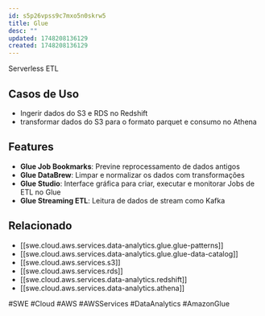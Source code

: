 ```yaml
---
id: s5p26vpss9c7mxo5n0skrw5
title: Glue
desc: ""
updated: 1748208136129
created: 1748208136129
---
```


Serverless ETL

## Casos de Uso

- Ingerir dados do S3 e RDS no Redshift
- transformar dados do S3 para o formato parquet e consumo no Athena

## Features

- **Glue Job Bookmarks**: Previne reprocessamento de dados antigos
- **Glue DataBrew**: Limpar e normalizar os dados com transformações
- **Glue Studio**: Interface gráfica para criar, executar e monitorar Jobs de ETL no Glue
- **Glue Streaming ETL**: Leitura de dados de stream como Kafka

## Relacionado

- [[swe.cloud.aws.services.data-analytics.glue.glue-patterns]]
- [[swe.cloud.aws.services.data-analytics.glue.glue-data-catalog]]
- [[swe.cloud.aws.services.s3]]
- [[swe.cloud.aws.services.rds]]
- [[swe.cloud.aws.services.data-analytics.redshift]]
- [[swe.cloud.aws.services.data-analytics.athena]]

#SWE #Cloud #AWS #AWSServices #DataAnalytics #AmazonGlue
